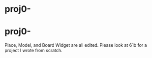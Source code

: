 # proj0-
# proj0-
Place, Model, and Board Widget are all edited. Please look at 61b for a project I wrote from scratch. 
